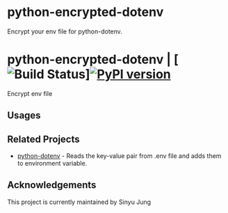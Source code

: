 # python-encrypted-dotenv
Encrypt your env file for python-dotenv. 

python-encrypted-dotenv | [![Build Status](https://travis-ci.org/bhags1981/python-encrypted-dotenv.svg?branch=master)][![PyPI version](https://badge.fury.io/py/python-dotenv.svg)](http://badge.fury.io/py/python-dotenv)
===============================================================================

Encrypt env file

## Usages


## Related Projects

-   [python-dotenv](https://github.com/theskumar/python-dotenv) - Reads the key-value pair from .env file and adds them to environment variable.


## Acknowledgements

This project is currently maintained by Sinyu Jung
